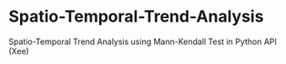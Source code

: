 # Spatio-Temporal-Trend-Analysis
Spatio-Temporal Trend Analysis using Mann-Kendall Test in Python API (Xee)
